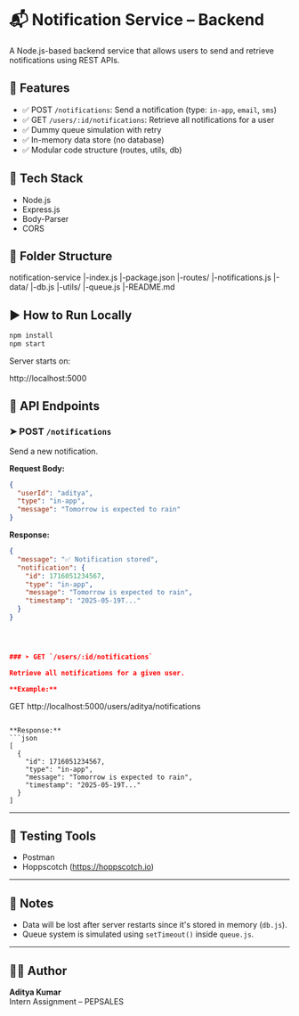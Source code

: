 # 📬 Notification Service – Backend 

A Node.js-based backend service that allows users to send and retrieve notifications using REST APIs.


## 🚀 Features

- ✅ POST `/notifications`: Send a notification (type: `in-app`, `email`, `sms`)
- ✅ GET `/users/:id/notifications`: Retrieve all notifications for a user
- ✅ Dummy queue simulation with retry
- ✅ In-memory data store (no database)
- ✅ Modular code structure (routes, utils, db)


## 🧱 Tech Stack

- Node.js
- Express.js
- Body-Parser
- CORS

## 📁 Folder Structure

notification-service
 |-index.js
 |-package.json
 |-routes/
     |-notifications.js
 |-data/
     |-db.js
     |-utils/
         |-queue.js
 |-README.md


## ▶️ How to Run Locally

```bash
npm install
npm start
```

Server starts on:

http://localhost:5000




## 🔀 API Endpoints

### ➤ POST `/notifications`

Send a new notification.

**Request Body:**
```json
{
  "userId": "aditya",
  "type": "in-app",
  "message": "Tomorrow is expected to rain"
}
```

**Response:**
```json
{
  "message": "✅ Notification stored",
  "notification": {
    "id": 1716051234567,
    "type": "in-app",
    "message": "Tomorrow is expected to rain",
    "timestamp": "2025-05-19T..."
  }
}




### ➤ GET `/users/:id/notifications`

Retrieve all notifications for a given user.

**Example:**
```
GET http://localhost:5000/users/aditya/notifications
```

**Response:**
```json
[
  {
    "id": 1716051234567,
    "type": "in-app",
    "message": "Tomorrow is expected to rain",
    "timestamp": "2025-05-19T..."
  }
]
```

---

## 🧪 Testing Tools

- Postman
- Hoppscotch (https://hoppscotch.io)

---

## 📌 Notes

- Data will be lost after server restarts since it's stored in memory (`db.js`).
- Queue system is simulated using `setTimeout()` inside `queue.js`.

---

## 🙋‍♂️ Author

**Aditya Kumar**  
Intern Assignment – PEPSALES
